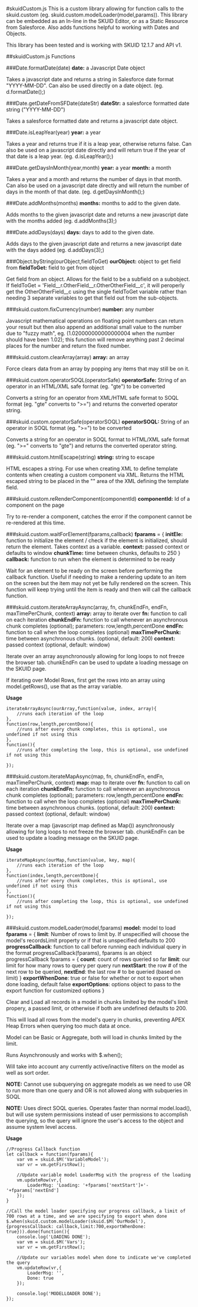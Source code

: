 #skuidCustom.js
This is a custom library allowing for function calls to the skuid.custom (eg. skuid.custom.modelLoader(model,params)). This library can be embedded as an In-line in the SKUID Editor, or as a Static Resource from Salesforce. Also adds functions helpful to working with Dates and Objects.

This library has been tested and is working with SKUID 12.1.7 and API v1.

##skuidCustom.js Functions

###Date.formatDate(date)
**date:** a Javascript Date object

Takes a javascript date and returns a string in Salesforce date format "YYYY-MM-DD". Can also be used directly on a date object. (eg. d.formatDate();)

###Date.getDateFromSFDate(dateStr)
**dateStr:** a salesforce formatted date string ("YYYY-MM-DD")

Takes a salesforce formatted date and returns a javascript date object.

###Date.isLeapYear(year)
**year:** a year

Takes a year and returns true if it is a leap year, otherwise returns false. Can also be used on a javascript date directly and will return true if the year of that date is a leap year. (eg. d.isLeapYear();)

###Date.getDaysInMonth(year,month)
**year:** a year
**month:** a month

Takes a  year and a month and returns the number of days in that month. Can also be used on a javascript date directly and will return the number of days in the month of that date. (eg. d.getDaysInMonth();)

###Date.addMonths(months)
**months:** months to add to the given date.

Adds months to the given javascript date and returns a new javascript date with the months added (eg. d.addMonths(3);)

###Date.addDays(days)
**days:** days to add to the given date.

Adds days to the given javascript date and returns a new javascript date with the days added (eg. d.addDays(3);)

###Object.byString(ourObject,fieldToGet)
**ourObject:** object to get field from
**fieldToGet:** field to get from object

Get field from an object. Allows for the field to be a subfield on a subobject. If fieldToGet = 'Field__r.OtherField__r.OtherOtherField__c', it will peroperly get the OtherOtherField__c using the single fieldToGet variable rather than needing 3 separate variables to get that field out from the sub-objects.

###skuid.custom.fixCurrency(number)
**number:** any number

Javascript mathematical operations on floating point numbers can return your result but then also append an additional small value to the number due to "fuzzy math", eg. (1.020000000000000004 when the number should have been 1.02); this function will remove anything past 2 decimal places for the number and return the fixed number.

###skuid.custom.clearArray(array)
**array:** an array

Force clears data from an array by popping any items that may still be on it.

###skuid.custom.operatorSOQL(operatorSafe)
**operatorSafe:** String of an operator in an HTML/XML safe format (eg. "gte") to be converted

Converts a string for an operator from XML/HTML safe format to SOQL format (eg. "gte" converts to ">=") and returns the converted operator string.

###skuid.custom.operatorSafe(operatorSOQL)
**operatorSOQL:** String of an operator in SOQL format (eg. ">=") to be converted

Converts a string for an operator in SOQL format to HTML/XML safe format (eg. ">=" converts to "gte") and returns the converted operator string.

###skuid.custom.htmlEscape(string)
**string:** string to escape

HTML escapes a string. For use when creating XML to define template contents when creating a custom component via XML. Returns the HTML escaped string to be placed in the "<contents>" area of the XML defining the template field.

###skuid.custom.reRenderComponent(componentId)
**componentId:** Id of a component on the page

Try to re-render a component, catches the error if the component cannot be re-rendered at this time.

###skuid.custom.waitForElement(fparams,callback)
**fparams** = {
	**initEle:** function to initialize the element / check if the element is initialized, should return the element. Takes context as a variable.
	**context:** passed context or defaults to window
	**chunkTime:** time between chunks, defaults to 250
 }
 **callback:** function to run when the element is determined to be ready

Wait for an element to be ready on the screen before performing the callback function. Useful if needing to make a rendering update to an item on the screen but the item may not yet be fully rendered on the screen. This function will keep trying until the item is ready and then will call the callback function.

###skuid.custom.iterateArrayAsync(array, fn, chunkEndFn, endFn, maxTimePerChunk, context)
**array:** array to iterate over
**fn:** function to call on each iteration
**chunkEndFn:** function to call whenever an asynchronous chunk completes (optional); parameters: row,length,percentDone
**endFn:** function to call when the loop completes (optional)
**maxTimePerChunk:** time between asynchronous chunks. (optional, default: 200)
**context:** passed context (optional, default: window)

Iterate over an array asynchronously allowing for long loops to not freeze the browser tab. chunkEndFn can be used to update a loading message on the SKUID page.

If iterating over Model Rows, first get the rows into an array using model.getRows(), use that as the array variable.

**Usage**
```
iterateArrayAsync(ourArray,function(value, index, array){
	//runs each iteration of the loop
},
function(row,length,percentDone){
	//runs after every chunk completes, this is optional, use undefined if not using this
},
function(){
	//runs after completing the loop, this is optional, use undefined if not using this
	
});
```

###skuid.custom.iterateMapAsync(map, fn, chunkEndFn, endFn, maxTimePerChunk, context)
**map:** map to iterate over
**fn:** function to call on each iteration
**chunkEndFn:** function to call whenever an asynchronous chunk completes (optional); parameters: row,length,percentDone
**endFn:** function to call when the loop completes (optional)
**maxTimePerChunk:** time between asynchronous chunks. (optional, default: 200)
**context:** passed context (optional, default: window)

Iterate over a map (javascript map defined as Map()) asynchronously allowing for long loops to not freeze the browser tab. chunkEndFn can be used to update a loading message on the SKUID page.

**Usage**
```
iterateMapAsync(ourMap,function(value, key, map){
	//runs each iteration of the loop
},
function(index,length,percentDone){
	//runs after every chunk completes, this is optional, use undefined if not using this
},
function(){
	//runs after completing the loop, this is optional, use undefined if not using this
	
});
```

###skuid.custom.modelLoader(model,fparams)
**model:** model to load
**fparams** = {
    **limit**: Number of rows to limit by. If unspecified will choose the model's recordsLimit property	or if that is unspecified defaults to 200
    **progressCallback**: function to call before running each individual query in the format progressCallback(fparams), fparams is an object
        progressCallback fparams = {
            **count**: count of rows queried so far
            **limit**: our limit for how many rows to query per query run
            **nextStart**: the row # of the next row to be queried,
            **nextEnd**: the last row # to be queried (based on limit)
        }
    **exportWhenDone**: true or false for whether or not to export when done loading, default false
    **exportOptions**: options object to pass to the export function for customized options
}

Clear and Load all records in a model in chunks limited by the model's limit propery, a passed limit, or otherwise if both are undefined defaults to 200.

This will load all rows from the model's query in chunks, preventing APEX Heap Errors when querying too much data at once.

Model can be Basic or Aggregate, both will load in chunks limited by the limit.

Runs Asynchronously and works with $.when();

Will take into account any currently active/inactive filters on the model as well as sort order.

**NOTE:** Cannot use subquerying on aggregate models as we need to use OR to run more than one query and OR is not allowed along with subqueries in SOQL

**NOTE:** Uses direct SOQL queries. Operates faster than normal model.load(), but will use system permissions instead of user permissions to accomplish the querying, so the query will ignore the user's access to the object and assume system level access.

**Usage**
```
//Progress Callback function
let callback = function(fparams){
	var vm = skuid.$M('VariableModel');
	var vr = vm.getFirstRow();
	
    //Update variable model LoaderMsg with the progress of the loading
	vm.updateRow(vr,{
		LoaderMsg: 'Loading: '+fparams['nextStart']+'-'+fparams['nextEnd']
	});
}

//Call the model loader specifying our progress callback, a limit of 700 rows at a time, and we are specifying to export when done
$.when(skuid.custom.modelLoader(skuid.$M('OurModel'),{progressCallback: callback,limit:700,exportWhenDone: true})).done(function(){
	console.log('LOADING DONE');
	var vm = skuid.$M('Vars');
	var vr = vm.getFirstRow();

    //Update our variables model when done to indicate we've completed the query
	vm.updateRow(vr,{
		LoaderMsg: '',
		Done: true
	});
	
	console.log('MODELLOADER DONE');
});
```
